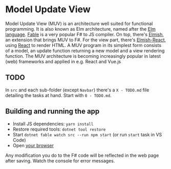 # Model Update View

Model Update View (MUV) is an architecture well suited for functional programming.
It is also known as Elm architecture, named after the [Elm language](http://elm-lang.org/).
[Fable](http://fable.io/) is a very popular F# to JS compiler. On top, there's [Elmish](https://fable-elmish.github.io/elmish/), an extension that brings MUV to F#.
For the view part, there's [Elmish-React](https://fable-elmish.github.io/react/), using [React](https://facebook.github.io/react/) to render HTML.
A MUV program in its simplest form consists of a model, an update function returning a new model and a view rendering function.
The MUV architecture is becoming increasingly popular in latest (web) frameworks and applied in e.g. React and Vue.js

## TODO

In `src` and each sub-folder (except `Navbar`) there's a `X - TODO.md` file detailing the tasks at hand. Start with `0 - TODO.md`.

## Building and running the app

* Install JS dependencies: `yarn install`
* Restore required tools: `dotnet tool restore`
* Start `dotnet fable watch src --run npm start` (or run `start` task in VS Code)
* Open [your browser](http://localhost:8080/)

Any modification you do to the F# code will be reflected in the web page after saving. Watch the console for error messages.
